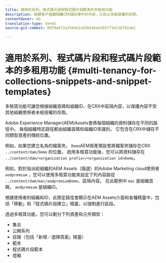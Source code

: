 ```yaml
---
title: 適用於系列、程式碼片段和程式碼片段範本的多租用功能
description: 根據客戶組織隔離CRX儲存庫中的內容，以防止未經授權的訪問。
contentOwner: AG
translation-type: tm+mt
source-git-commit: 0d70a672a2944e2c03b54beb3b5f734136792ab1

---
```



# 適用於系列、程式碼片段和程式碼片段範本的多租用功能 {#multi-tenancy-for-collections-snippets-and-snippet-templates}

多租賃功能可讓您根據組織首碼和組織ID，在CRX中區隔內容，以保護內容不受其他組織使用者未經授權的存取。

Adobe Experience Manager(AEM)Assets會將每個組織的資料儲存在不同的路徑中。 每個組織特定路徑都由組織首碼和組織ID來識別。
它包含在CRX中儲存不同類型資產的傳統位置。

例如，如果您建立名為的檔案夾， `Demo`AEM資產預設會將檔案夾儲存在CRX `../content/dam/Demo` 的位置。 啟用多租賃功能後，您可以將資料儲存在 `../content/dam/<organization prefix>/<organization id>Demo`。

例如，對於指派給組織的AEM Assets（隨選）的Adobe Marketing cloud使用者 `aodpremium` ，您可以使用多租賃功能來設定下列內容路徑 `../content/dam/mac/aodpremiumDemo`、區隔內容。 在此範例中 `mac` 是組織首碼， `aodpremium` 是組織ID。

根據使用者的組織和ID，此限定路徑會顯示在AEM Assets介面和各種精靈中，包括「移動」和「程式碼片段建立」精靈，以強制進行區段。

透過多租賃功能，您可以劃分下列資產和元件類型：

* 集合
* 公開系列
* 目錄（包括「新增／選擇頁面」精靈）
* 範本
* 程式碼片段範本
* 燈箱
